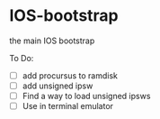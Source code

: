 # IOS-bootstrap
 the main IOS bootstrap

To Do:
- [ ] add procursus to ramdisk
- [ ] add unsigned ipsw
- [ ] Find a way to load unsigned ipsws
- [ ] Use in terminal emulator
